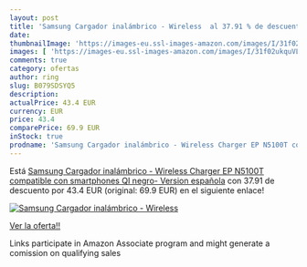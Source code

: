 ```yaml
---
layout: post
title: 'Samsung Cargador inalámbrico - Wireless  al 37.91 % de descuento'
date: 
thumbnailImage: 'https://images-eu.ssl-images-amazon.com/images/I/31f02ukquVL._SL200_.jpg'
images: [ 'https://images-eu.ssl-images-amazon.com/images/I/31f02ukquVL._SL200_.jpg' ]
comments: true
category: ofertas
author: ring
slug: B079SDSYQ5
description:
actualPrice: 43.4 EUR
currency: EUR
price: 43.4
comparePrice: 69.9 EUR
inStock: true
prodname: 'Samsung Cargador inalámbrico - Wireless Charger EP N5100T compatible con smartphones QI  negro- Version española'
---
```


Está [Samsung Cargador inalámbrico - Wireless Charger EP N5100T compatible con smartphones QI  negro- Version española](https://www.amazon.es/dp/B079SDSYQ5/?tag=tolees-21) con 37.91 de descuento por 43.4 EUR (original: 69.9 EUR) en el siguiente enlace!

[![Samsung Cargador inalámbrico - Wireless ](https://images-eu.ssl-images-amazon.com/images/I/31f02ukquVL._SL200_.jpg)](https://www.amazon.es/dp/B079SDSYQ5/?tag=tolees-21)

[Ver la oferta!!](https://www.amazon.es/dp/B079SDSYQ5/?tag=tolees-21)

Links participate in Amazon Associate program and might generate a comission on qualifying sales


